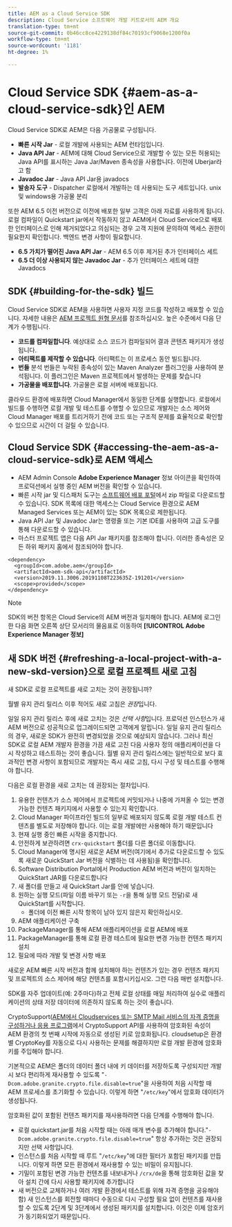 ```yaml
---
title: AEM as a Cloud Service SDK
description: Cloud Service 소프트웨어 개발 키트로서의 AEM 개요
translation-type: tm+mt
source-git-commit: 0b46cc8ce4229138df84c70193cf9068e1200f0a
workflow-type: tm+mt
source-wordcount: '1181'
ht-degree: 1%

---
```



# Cloud Service SDK {#aem-as-a-cloud-service-sdk}인 AEM

Cloud Service SDK로 AEM은 다음 가공물로 구성됩니다.

* **빠른 시작 Jar**  - 로컬 개발에 사용되는 AEM 런타임입니다.
* **Java API Jar**  - AEM에 대해 Cloud Service으로 개발할 수 있는 모든 허용되는 Java API를 표시하는 Java Jar/Maven 종속성을 사용합니다. 이전에 Uberjar라고 함
* **Javadoc Jar**  - Java API Jar용 javadocs
* **발송자 도구**  - Dispatcher 로컬에서 개발하는 데 사용되는 도구 세트입니다. unix 및 windows용 가공물 분리

또한 AEM 6.5 이전 버전으로 이전에 배포한 일부 고객은 아래 자료를 사용하게 됩니다. 로컬 컴파일이 Quickstart jar에서 작동하지 않고 AEM에서 Cloud Service으로 배포한 인터페이스로 인해 제거되었다고 의심되는 경우 고객 지원에 문의하여 액세스 권한이 필요한지 확인합니다. 백엔드 변경 사항이 필요합니다.

* **6.5 가치가 떨어진 Java API Jar**  - AEM 6.5 이후 제거된 추가 인터페이스 세트
* **6.5 더 이상 사용되지 않는 Javadoc Jar**  - 추가 인터페이스 세트에 대한 Javadocs

## SDK {#building-for-the-sdk} 빌드

Cloud Service SDK로 AEM을 사용하면 사용자 지정 코드를 작성하고 배포할 수 있습니다. 자세한 내용은 [AEM 프로젝트 원형 문서](https://experienceleague.adobe.com/docs/experience-manager-core-components/using/developing/archetype/using.html?lang=en)를 참조하십시오. 높은 수준에서 다음 단계가 수행됩니다.

* **코드를 컴파일합니다**. 예상대로 소스 코드가 컴파일되어 결과 콘텐츠 패키지가 생성됩니다.
* **아티팩트를 제작할 수 있습니다**. 아티팩트는 이 프로세스 동안 빌드됩니다.
* **번들** 분석 번들은 누락된 종속성이 있는 Maven Analyzer 플러그인을 사용하여 분석됩니다. 이 플러그인은 Maven 프로젝트에서 발생하는 문제를 찾습니다
* **가공물을 배포합니다**. 가공물은 로컬 서버에 배포됩니다.

클라우드 환경에 배포하면 Cloud Manager에서 동일한 단계를 실행합니다. 로컬에서 빌드를 수행하면 로컬 개발 및 테스트를 수행할 수 있으므로 개발자는 소스 제어와 Cloud Manager 배포를 트리거하기 전에 코드 또는 구조적 문제를 효율적으로 확인할 수 있으므로 시간이 더 걸릴 수 있습니다.

## Cloud Service SDK {#accessing-the-aem-as-a-cloud-service-sdk}로 AEM 액세스

* AEM Admin Console **Adobe Experience Manager** 정보 아이콘을 확인하여 프로덕션에서 실행 중인 AEM 버전을 확인할 수 있습니다.
* 빠른 시작 jar 및 디스패처 도구는 [소프트웨어 배포 포털](https://experience.adobe.com/#/downloads/content/software-distribution/en/aemcloud.html)에서 zip 파일로 다운로드할 수 있습니다. SDK 목록에 대한 액세스는 Cloud Service 환경으로 AEM Managed Services 또는 AEM이 있는 SDK 목록으로 제한됩니다.
* Java API Jar 및 Javadoc Jar는 명령줄 또는 기본 IDE를 사용하여 고급 도구를 통해 다운로드할 수 있습니다.
* 마스터 프로젝트 앱은 다음 API Jar 패키지를 참조해야 합니다. 이러한 종속성은 모든 하위 패키지 홈에서 참조되어야 합니다.

```
<dependency>
  <groupId>com.adobe.aem</groupId>
  <artifactId>aem-sdk-api</artifactId>
  <version>2019.11.3006.20191108T223635Z-191201</version>
  <scope>provided</scope>
</dependency>
```

>[!NOTE]
>
>SDK의 버전 항목은 Cloud Service의 AEM 버전과 일치해야 합니다. AEM에 로그인한 다음 화면 오른쪽 상단 모서리의 물음표로 이동하여 **[!UICONTROL Adobe Experience Manager 정보]**


## 새 SDK 버전 {#refreshing-a-local-project-with-a-new-skd-version}으로 로컬 프로젝트 새로 고침

새 SDK로 로컬 프로젝트를 새로 고치는 것이 권장됩니까?

월별 유지 관리 릴리스 이후 적어도 새로 고침은 *권장*&#x200B;입니다.

일일 유지 관리 릴리스 후에 새로 고치는 것은 *선택 사항*&#x200B;입니다. 프로덕션 인스턴스가 새 AEM 버전으로 성공적으로 업그레이드되면 고객에게 알립니다. 일일 유지 관리 릴리스의 경우, 새로운 SDK가 완전히 변경되었을 것으로 예상되지 않습니다. 그러나 최신 SDK로 로컬 AEM 개발자 환경을 가끔 새로 고친 다음 사용자 정의 애플리케이션을 다시 작성하고 테스트하는 것이 좋습니다. 월별 유지 관리 릴리스에는 일반적으로 보다 효과적인 변경 사항이 포함되므로 개발자는 즉시 새로 고침, 다시 구성 및 테스트를 수행해야 합니다.

다음은 로컬 환경을 새로 고치는 데 권장되는 절차입니다.

1. 유용한 컨텐츠가 소스 제어에서 프로젝트에 커밋되거나 나중에 가져올 수 있는 변경 가능한 컨텐츠 패키지에서 사용할 수 있는지 확인합니다.
1. Cloud Manager 파이프라인 빌드의 일부로 배포되지 않도록 로컬 개발 테스트 컨텐츠를 별도로 저장해야 합니다. 이는 로컬 개발에만 사용해야 하기 때문입니다
1. 현재 실행 중인 빠른 시작을 중지합니다.
1. 안전하게 보관하려면 `crx-quickstart` 폴더를 다른 폴더로 이동합니다.
1. Cloud Manager에 명시된 새로운 AEM 버전(여기에서 추가로 다운로드할 수 있도록 새로운 QuickStart Jar 버전을 식별하는 데 사용됨)을 확인합니다.
1. Software Distribution Portal에서 Production AEM 버전과 버전이 일치하는 QuickStart JAR를 다운로드합니다
1. 새 폴더를 만들고 새 QuickStart Jar를 안에 넣습니다.
1. 원하는 실행 모드(파일 이름 바꾸기 또는 `-r`을 통해 실행 모드 전달)로 새 QuickStart를 시작합니다.
   * 폴더에 이전 빠른 시작 항목이 남아 있지 않은지 확인하십시오.
1. AEM 애플리케이션 구축
1. PackageManager를 통해 AEM 애플리케이션을 로컬 AEM에 배포
1. PackageManager를 통해 로컬 환경 테스트에 필요한 변경 가능한 컨텐츠 패키지 설치
1. 필요에 따라 개발 및 변경 사항 배포

새로운 AEM 빠른 시작 버전과 함께 설치해야 하는 컨텐츠가 있는 경우 컨텐츠 패키지 및 프로젝트의 소스 제어에 해당 컨텐츠를 포함시키십시오. 그런 다음 매번 설치합니다.

SDK를 자주 업데이트(예: 2주마다)하고 전체 로컬 상태를 매일 처리하여 실수로 애플리케이션의 상태 저장 데이터에 의존하지 않도록 하는 것이 좋습니다.

CryptoSupport([AEM에서 Cloudservices 또는 SMTP Mail 서비스의 자격 증명을 구성하거나 응용 프로그램](https://helpx.adobe.com/experience-manager/6-5/sites/developing/using/reference-materials/javadoc/com/adobe/granite/crypto/CryptoSupport.html)에서 CryptoSupport API를 사용하여 암호화된 속성이 AEM 환경의 첫 번째 시작에 자동으로 생성된 키로 암호화됩니다. cloudsetup은 환경별 CryptoKey를 자동으로 다시 사용하는 문제를 해결하지만 로컬 개발 환경에 암호화 키를 주입해야 합니다.

기본적으로 AEM은 폴더의 데이터 폴더 내에 키 데이터를 저장하도록 구성되지만 개발 시 보다 편리하게 재사용할 수 있도록 &quot;`-Dcom.adobe.granite.crypto.file.disable=true`&quot;을 사용하여 처음 시작할 때 AEM 프로세스를 초기화할 수 있습니다. 이렇게 하면 &quot;`/etc/key`&quot;에서 암호화 데이터가 생성됩니다.

암호화된 값이 포함된 컨텐츠 패키지를 재사용하려면 다음 단계를 수행해야 합니다.

* 로컬 quickstart.jar를 처음 시작할 때는 아래 매개 변수를 추가해야 합니다.&quot;`-Dcom.adobe.granite.crypto.file.disable=true`&quot; 항상 추가하는 것은 권장되지만 선택 사항입니다.
* 인스턴스를 처음 시작할 때 루트 &quot;`/etc/key`&quot;에 대한 필터가 포함된 패키지를 만듭니다. 이렇게 하면 모든 환경에서 재사용할 수 있는 비밀이 유지됩니다.
* 기밀이 포함된 변경 가능한 컨텐츠를 내보내거나 `/crx/de`을 통해 암호화된 값을 찾아 설치 간에 다시 사용할 패키지에 추가합니다
* 새 버전으로 교체하거나 여러 개발 환경에서 테스트를 위해 자격 증명을 공유해야 함) 새 인스턴스를 회전할 때마다 수동으로 다시 구성할 필요 없이 컨텐츠를 재사용할 수 있도록 2단계 및 3단계에서 생성된 패키지를 설치합니다. 이것은 이제 암호키가 동기화되었기 때문입니다.
